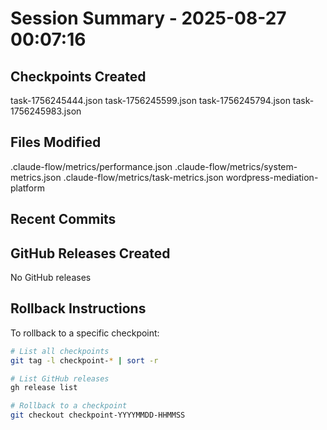 # Session Summary - 2025-08-27 00:07:16

## Checkpoints Created
task-1756245444.json
task-1756245599.json
task-1756245794.json
task-1756245983.json

## Files Modified
.claude-flow/metrics/performance.json
.claude-flow/metrics/system-metrics.json
.claude-flow/metrics/task-metrics.json
wordpress-mediation-platform

## Recent Commits


## GitHub Releases Created
No GitHub releases

## Rollback Instructions
To rollback to a specific checkpoint:
```bash
# List all checkpoints
git tag -l checkpoint-* | sort -r

# List GitHub releases
gh release list

# Rollback to a checkpoint
git checkout checkpoint-YYYYMMDD-HHMMSS
```

